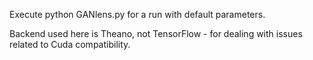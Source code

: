 Execute python GANlens.py for a run with default parameters.

Backend used here is Theano, not TensorFlow - for dealing with issues related to Cuda compatibility. 

